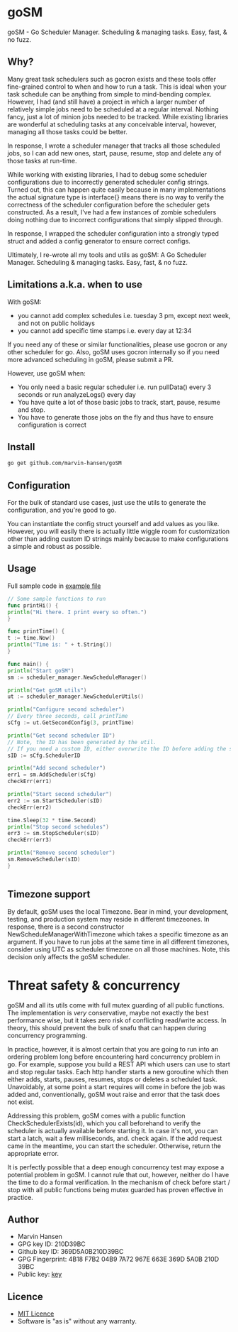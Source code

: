 # goSM

goSM - Go Scheduler Manager. Scheduling & managing tasks. Easy, fast, & no fuzz.

## Why?

Many great task schedulers such as gocron exists and these tools offer fine-grained control to when and how to run a
task.
This is ideal when your task schedule can be anything from simple to mind-bending complex. However,
I had (and still have) a project in which a larger number of relatively simple jobs need to be scheduled at a regular
interval.
Nothing fancy, just a lot of minion jobs needed to be tracked. While existing libraries are wonderful at scheduling
tasks at any conceivable interval, however,
managing all those tasks could be better.

In response, I wrote a scheduler manager that tracks all those scheduled jobs, so I can add new ones, start, pause,
resume,
stop and delete any of those tasks at run-time.

While working with existing libraries, I had to debug some scheduler configurations due to incorrectly generated
scheduler config strings.
Turned out, this can happen quite easily because in many implementations the actual signature type is interface{} means
there is no way to verify the correctness of the scheduler configuration before the scheduler gets constructed. As a
result,
I've had a few instances of zombie schedulers doing nothing due to incorrect configurations that simply slipped through.

In response, I wrapped the scheduler configuration into a strongly typed struct and added a config generator to ensure
correct configs.

Ultimately, I re-wrote all my tools and utils as goSM: A Go Scheduler Manager. Scheduling & managing tasks. Easy, fast,
& no fuzz.

## Limitations a.k.a. when to use

With goSM:

* you cannot add complex schedules i.e. tuesday 3 pm, except next week, and not on public holidays
* you cannot add specific time stamps i.e. every day at 12:34

If you need any of these or similar functionalities, please use gocron or any other scheduler for go.
Also, goSM uses gocron internally so if you need more advanced scheduling in goSM, please submit a PR.

However, use goSM when:

* You only need a basic regular scheduler i.e. run pullData() every 3 seconds or run analyzeLogs() every day
* You have quite a lot of those basic jobs to track, start, pause, resume and stop.
* You have to generate those jobs on the fly and thus have to ensure configuration is correct

## Install

```Bash
go get github.com/marvin-hansen/goSM
```

## Configuration

For the bulk of standard use cases, just use the utils to generate the configuration, and you're good to go.

You can instantiate the config struct yourself and add values as you like. However, you will easily there is actually
little
wiggle room for customization other than adding custom ID strings mainly because to make configurations a simple and
robust as
possible.

## Usage

Full sample code in [example file](example.go)

```Go
// Some sample functions to run 
func printHi() {
println("Hi there. I print every so often.")
}

func printTime() {
t := time.Now()
println("Time is: " + t.String())
}

func main() {
println("Start goSM")
sm := scheduler_manager.NewScheduleManager()

println("Get goSM utils")
ut := scheduler_manager.NewSchedulerUtils()

println("Configure second scheduler")
// Every three seconds, call printTime
sCfg := ut.GetSecondConfig(3, printTime)

println("Get second scheduler ID")
// Note, the ID has been generated by the util. 
// If you need a custom ID, either overwrite the ID before adding the scheduler or generate your custom config.  
sID := sCfg.SchedulerID

println("Add second scheduler")
err1 = sm.AddScheduler(sCfg)
checkErr(err1)

println("Start second scheduler")
err2 := sm.StartScheduler(sID)
checkErr(err2)

time.Sleep(32 * time.Second)
println("Stop second schedules")
err3 := sm.StopScheduler(sID)
checkErr(err3)

println("Remove second scheduler")
sm.RemoveScheduler(sID)
}



```

## Timezone support

By default, goSM uses the local Timezone. Bear in mind, your development, testing, and production system may reside
in different timezeones. In response, there is a second constructor NewScheduleManagerWithTimezone which takes a
specific timezone as an argument. If you have to run jobs at the same time in all different timezones, consider using
UTC as scheduler timezone on all those machines. Note, this decision only affects the goSM scheduler.

# Threat safety & concurrency

goSM and all its utils come with full mutex guarding of all public functions. The implementation is *very* conservative,
maybe not exactly the
best performance wise, but it takes zero risk of conflicting read/write access. In theory, this should prevent the
bulk of snafu that can happen during concurrency programming.

In practice, however, it is almost certain that you are going to run into an ordering problem long before encountering
hard concurrency problem in go.
For example, suppose you build a REST API which users can use to start and stop regular tasks. Each http handler starts
a new goroutine which then either adds, starts, pauses, resumes, stops or deletes a scheduled task. Unavoidably,
at some point a start requires will come in before the job was added and, conventionally, goSM wout raise and error
that the task does not exist.

Addressing this problem, goSM comes with a public function CheckSchedulerExists(id), which you call beforehand to verify
the scheduler is actually available before starting it. In case it's not, you can start a latch, wait a few
milliseconds,
and. check again. If the add request came in the meantime, you can start the scheduler. Otherwise, return the
appropriate error.

It is perfectly possible that a deep enough concurrency test may expose a potential problem in goSM. I cannot rule that
out, however, neither do I have the time to do a formal verification. In the mechanism of check before
start / stop with all public functions being mutex guarded has proven effective in practice.

## Author

* Marvin Hansen
* GPG key ID: 210D39BC
* Github key ID: 369D5A0B210D39BC
* GPG Fingerprint: 4B18 F7B2 04B9 7A72 967E 663E 369D 5A0B 210D 39BC
* Public key: [key](pubkey.txt)

## Licence

* [MIT Licence](LICENSE)
* Software is "as is" without any warranty. 
